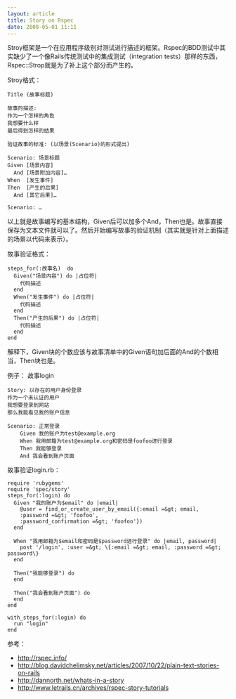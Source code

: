 ```yaml
--- 
layout: article
title: Story on Rspec
date: 2008-05-01 11:11
---
```

Stroy框架是一个在应用程序级别对测试进行描述的框架。Rspec的BDD测试中其实缺少了一个像Rails传统测试中的集成测试（integration tests）那样的东西，Rspec::Strop就是为了补上这个部分而产生的。

Stroy格式：

    Title (故事标题)
     
    故事的描述:
    作为一个怎样的角色
    我想要什么样
    最后得到怎样的结果
     
    验证故事的标准: (以场景(Scenario)的形式提出)
     
    Scenario: 场景标题
    Given [场景内容]
      And [场景附加内容]…
    When  [发生事件]
    Then  [产生的后果]
      And [其它后果]…
     
    Scenario: …

以上就是故事编写的基本结构，Given后可以加多个And，Then也是。故事直接保存为文本文件就可以了。然后开始编写故事的验证机制（其实就是针对上面描述的场景以代码来表示）。

故事验证格式：

    steps_for(:故事名)  do
      Given("场景内容") do |占位符|
        代码描述
      end
      When("发生事件") do |占位符|
        代码描述
      end
      Then("产生的后果") do |占位符|
        代码描述
      end
    end

解释下，Given块的个数应该与故事清单中的Given语句加后面的And的个数相当，Then块也是。

例子：
故事login

    Story: 以存在的用户身份登录
    作为一个未认证的用户
    我想要登录到网站
    那么我能看见我的账户信息

    Scenario: 正常登录
        Given 我的账户为test@example.org
        When 我用邮箱为test@example.org和密码是foofoo进行登录
        Then 我能够登录
        And 我会看到账户页面

故事验证login.rb：

    require 'rubygems'
    require 'spec/story'
    steps_for(:login) do
      Given "我的账户为$email" do |email|
        @user = find_or_create_user_by_email({:email =&gt; email,
        :password =&gt; 'foofoo',
        :password_confirmation =&gt; 'foofoo'})
      end
      
      When "我用邮箱为$email和密码是$password进行登录" do |email, password|
        post '/login', :user =&gt; \{:email =&gt; email, :password =&gt; password\}
      end
      
      Then("我能够登录") do
      end
      
      Then("我会看到账户页面") do
      end
    end
      
    with_steps_for(:login) do
      run "login"
    end

参考：
* <http://rspec.info/>
* <http://blog.davidchelimsky.net/articles/2007/10/22/plain-text-stories-on-rails>
* <http://dannorth.net/whats-in-a-story>
* <http://www.letrails.cn/archives/rspec-story-tutorials>
